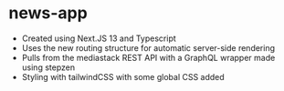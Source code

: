 # news-app
- Created using Next.JS 13 and Typescript
- Uses the new routing structure for automatic server-side rendering
- Pulls from the mediastack REST API with a GraphQL wrapper made using stepzen
- Styling with tailwindCSS with some global CSS added

